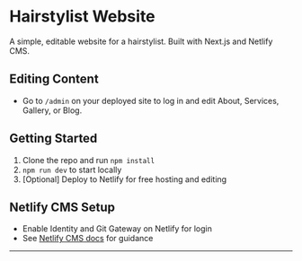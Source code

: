 # Hairstylist Website

A simple, editable website for a hairstylist. Built with Next.js and Netlify CMS.

## Editing Content

- Go to `/admin` on your deployed site to log in and edit About, Services, Gallery, or Blog.

## Getting Started

1. Clone the repo and run `npm install`
2. `npm run dev` to start locally
3. [Optional] Deploy to Netlify for free hosting and editing

## Netlify CMS Setup

- Enable Identity and Git Gateway on Netlify for login
- See [Netlify CMS docs](https://www.netlifycms.org/docs/nextjs/) for guidance

---

